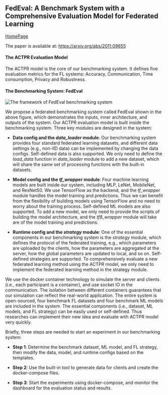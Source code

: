 ## FedEval: A Benchmark System with a Comprehensive Evaluation Model for Federated Learning

[HomePage](https://di-chai.github.io/FedEval/)

The paper is available at: https://arxiv.org/abs/2011.09655

#### The ACTPR Evaluation Model

The ACTPR model is the core of our benchmarking system. It defines five evaluation metrics for the FL systems: Accuracy, Communication, Time consumption, Privacy and Robustness.

#### The Benchmarking System: FedEval

![The framework of FedEval benchmarking system](https://di-chai.github.io/FedEval/_images/bm_system.png)

We propose a federated benchmarking system called FedEval shown in the above figure, which demonstrates the inputs, inner architecture, and outputs of the system. Our ACTPR evaluation model is built inside the benchmarking system. Three key modules are designed in the system:

-  **Data config and the *data_loader* module**: Our benchmarking system provides four standard federated learning datasets, and different data settings (e.g., non-IID data) can be implemented by changing the data configs. Self-defined data is also supported. We only need to define the *load_data* function in *data_loader* module to add a new dataset, which will share the same set of processing functions with the built-in datasets.
   
-  **Model config and the *tf_wrapper* module**: Four machine learning models are built inside our system, including MLP, LeNet, MobileNet, and ResNet50. We use TensorFlow as the backend, and the *tf_wrapper* module handles the model training and predictions. Thus we can benefit from the flexibility of building models using TensorFlow and no need to worry about the training process. Self-defined ML models are also supported. To add a new model, we only need to provide the scripts of building the model architecture, and the *tf8_wrapper* module will take are of the model training and predictions.
   
-  **Runtime config and the *strategy* module**: One of the essential components in our benchmarking system is the *strategy* module, which defines the protocol of the federated training, e.g., which parameters are uploaded by the clients, how the parameters are aggregated at the server, how the global parameters are updated to local, and so on. Self-defined strategies are supported. To comprehensively evaluate a new federated learning method using the ACTPR model, we only need to implement the federated learning method in the strategy module.

We use the docker container technology to simulate the server and clients (i.e., each participant is a container), and use socket IO in the communication. The isolation between different containers guarantees that our simulation can reflect the real-world application. The entire system is open-sourced, four benchmark FL datasets and four benchmark ML models are included in the system. The essential components (i.e., dataset, ML models, and FL strategy) can be easily used or self-defined. Thus researches can implement their new idea and evaluate with ACTPR model very quickly.

Briefly, three steps are needed to start an experiment in our benchmarking system:

-  **Step 1**: Determine the benchmark dataset, ML model, and FL strategy, then modify the data, model, and runtime configs based on the templates.

-  **Step 2**: Use the built-in tool to generate data for clients and create the docker-compose files.

-  **Step 3**: Start the experiments using docker-compose, and monitor the dashboard for the evaluation status and results.